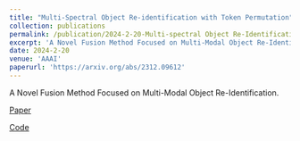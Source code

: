 ```yaml
---
title: "Multi-Spectral Object Re-identification with Token Permutation"
collection: publications
permalink: /publication/2024-2-20-Multi-spectral Object Re-Identification with Token Permutation
excerpt: 'A Novel Fusion Method Focused on Multi-Modal Object Re-Identification.'
date: 2024-2-20
venue: 'AAAI'
paperurl: 'https://arxiv.org/abs/2312.09612'
---
```

A Novel Fusion Method Focused on Multi-Modal Object Re-Identification.

[Paper](https://arxiv.org/abs/2312.09612)

[Code](https://github.com/924973292/TOP-ReID)

